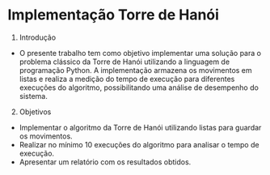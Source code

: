 # Implementação Torre de Hanói
1. Introdução
- O presente trabalho tem como objetivo implementar uma solução para o problema clássico da Torre de Hanói utilizando a linguagem de programação Python. A implementação armazena os movimentos em listas e realiza a medição do tempo de execução para diferentes execuções do algoritmo, possibilitando uma análise de desempenho do sistema.
2. Objetivos
- Implementar o algoritmo da Torre de Hanói utilizando listas para guardar os movimentos.
- Realizar no mínimo 10 execuções do algoritmo para analisar o tempo de execução.
- Apresentar um relatório com os resultados obtidos.
